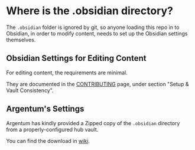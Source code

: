 # Where is the .obsidian directory?

The `.obsidian` folder is ignored by git, so anyone loading this repo in to Obsidian, in order to modify content, needs to set up the Obsidian settings themselves.

## Obsidian Settings for Editing Content

For editing content, the requirements are minimal.

They are documented in the [CONTRIBUTING](https://publish.obsidian.md/hub/CONTRIBUTING) page, under section "Setup & Vault Consistency".

## Argentum's Settings

Argentum has kindly provided a Zipped copy of the `.obsidian` directory from a properly-configured hub vault.

You can find the download in [wiki](https://github.com/obsidian-community/obsidian-hub/wiki/Obsidian-Settings-for-Developers).
